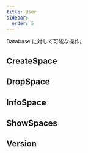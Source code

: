 ```yaml
---
title: User
sidebar:
  order: 5
---
```


Database に対して可能な操作。

## CreateSpace

## DropSpace

## InfoSpace

## ShowSpaces

## Version
